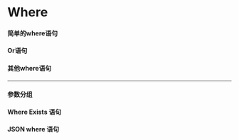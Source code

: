 # Where

#### 简单的where语句



#### Or语句

#### 其他where语句

---

#### 参数分组

#### Where Exists 语句

#### JSON where 语句



